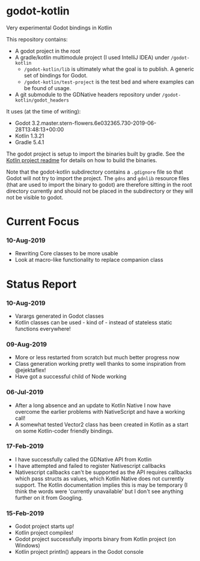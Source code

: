 # godot-kotlin
Very experimental Godot bindings in Kotlin

This repository contains:
 - A godot project in the root
 - A gradle/kotlin multimodule project (I used IntelliJ IDEA) under `/godot-kotlin`
   - `/godot-kotlin/lib` is ultimately what the goal is to publish. A generic set of bindings for Godot.
   - `/godot-kotlin/test-project` is the test bed and where examples can be found of usage. 
 - A git submodule to the GDNative headers repository under `/godot-kotlin/godot_headers`

It uses (at the time of writing):
 - Godot 3.2.master.stern-flowers.6e032365.730-2019-06-28T13:48:13+00:00
 - Kotlin 1.3.21
 - Gradle 5.4.1

The godot project is setup to import the binaries built by gradle.
See the [Kotlin project readme](/godot-kotlin/README.md) for details on how to build the binaries.

Note that the godot-kotlin subdirectory contains a `.gdignore` file so that Godot will not try to import the project. 
The `gdns` and `gdnlib` resource files (that are used to import the binary to godot) are therefore sitting in the root directory
currently and should not be placed in the subdirectory or they will not be visible to godot.

# Current Focus
### 10-Aug-2019
 - Rewriting Core classes to be more usable
 - Look at macro-like functionality to replace companion class 
 
# Status Report

### 10-Aug-2019
 - Varargs generated in Godot classes 
 - Kotlin classes can be used - kind of - instead of stateless static functions everywhere!

### 09-Aug-2019
 - More or less restarted from scratch but much better progress now
 - Class generation working pretty well thanks to some inspiration from @ejektaflex!
 - Have got a successful child of Node working

### 06-Jul-2019
 - After a long absence and an update to Kotlin Native I now have overcome the earlier problems with NativeScript and have a working call!
 - A somewhat tested Vector2 class has been created in Kotlin as a start on some Kotlin-coder friendly bindings.

### 17-Feb-2019
 - I have successfully called the GDNative API from Kotlin
 - I have attempted and failed to register Nativescript callbacks
 - Nativescript callbacks can't be supported as the API requires callbacks which pass structs as values, which Kotlin Native does not currently support. The Kotlin documentation implies this is may be temporary (I think the words were 'currently unavailable' but I don't see anything further on it from Googling.
 
### 15-Feb-2019
 - Godot project starts up!
 - Kotlin project compiles!
 - Godot project successfully imports binary from Kotlin project (on Windows)
 - Kotlin project println() appears in the Godot console
